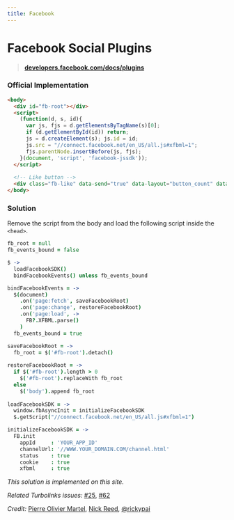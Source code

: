 ```yaml
---
title: Facebook
---
```


# Facebook Social Plugins

> **[developers.facebook.com/docs/plugins](http://developers.facebook.com/docs/plugins)**

### Official Implementation 

```html
<body>
  <div id="fb-root"></div>
  <script>
    (function(d, s, id){
      var js, fjs = d.getElementsByTagName(s)[0];
      if (d.getElementById(id)) return;
      js = d.createElement(s); js.id = id;
      js.src = "//connect.facebook.net/en_US/all.js#xfbml=1";
      fjs.parentNode.insertBefore(js, fjs);
    }(document, 'script', 'facebook-jssdk'));
  </script>
  
  <!-- Like button -->
  <div class="fb-like" data-send="true" data-layout="button_count" data-width="450" data-show-faces="true"></div>
</body>
```

### Solution

Remove the script from the body and load the following script inside the `<head>`.

```coffeescript
fb_root = null
fb_events_bound = false

$ ->
  loadFacebookSDK()
  bindFacebookEvents() unless fb_events_bound

bindFacebookEvents = ->
  $(document)
    .on('page:fetch', saveFacebookRoot)
    .on('page:change', restoreFacebookRoot)
    .on('page:load', ->
      FB?.XFBML.parse()
    )
  fb_events_bound = true

saveFacebookRoot = ->
  fb_root = $('#fb-root').detach()
  
restoreFacebookRoot = ->
  if $('#fb-root').length > 0
    $('#fb-root').replaceWith fb_root
  else
    $('body').append fb_root
  
loadFacebookSDK = ->
  window.fbAsyncInit = initializeFacebookSDK
  $.getScript("//connect.facebook.net/en_US/all.js#xfbml=1")

initializeFacebookSDK = ->
  FB.init
    appId     : 'YOUR_APP_ID'
    channelUrl: '//WWW.YOUR_DOMAIN.COM/channel.html'
    status    : true
    cookie    : true
    xfbml     : true
```

*This solution is implemented on this site.*

*Related Turbolinks issues:* [#25](https://github.com/rails/turbolinks/issues/25), [#62](https://github.com/rails/turbolinks/issues/62)

*Credit:* [Pierre Olivier Martel](https://github.com/pomartel), [Nick Reed](https://github.com/reed), [@rickypai](https://github.com/rickypai)
